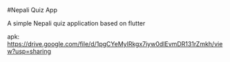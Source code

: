 #Nepali Quiz App

A simple Nepali quiz application based on flutter 

apk: https://drive.google.com/file/d/1pgCYeMylRkgx7iyw0dIEvmDR131rZmkh/view?usp=sharing
